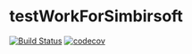 # testWorkForSimbirsoft

[![Build Status](https://travis-ci.com/Tatiana-N/testWorkForSimbirsoft.svg?branch=main)](https://travis-ci.com/Tatiana-N/testWorkForSimbirsoft)
[![codecov](https://codecov.io/gh/Tatiana-N/testWorkForSimbirsoft/branch/main/graph/badge.svg?token=9VHTOH6W3J)](https://codecov.io/gh/Tatiana-N/testWorkForSimbirsoft)